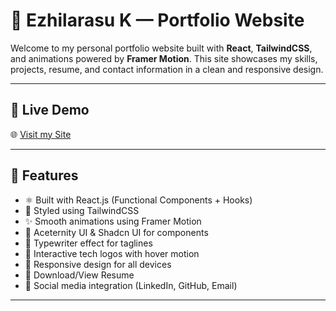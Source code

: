 # 💼 Ezhilarasu K — Portfolio Website

Welcome to my personal portfolio website built with **React**, **TailwindCSS**, and animations powered by **Framer Motion**. This site showcases my skills, projects, resume, and contact information in a clean and responsive design.

---

## 🔗 Live Demo

🌐 [Visit my Site ](https://ezhilarasuk-portfolio.vercel.app/)

---

## 📌 Features

- ⚛️ Built with React.js (Functional Components + Hooks)
- 🎨 Styled using TailwindCSS
- ✨ Smooth animations using Framer Motion
- 🚀 Aceternity UI & Shadcn UI for components
- 💬 Typewriter effect for  taglines
- 🌟 Interactive tech logos with hover motion
- 🧠 Responsive design for all devices
- 📄 Download/View Resume
- 🔗 Social media integration (LinkedIn, GitHub, Email)

---







